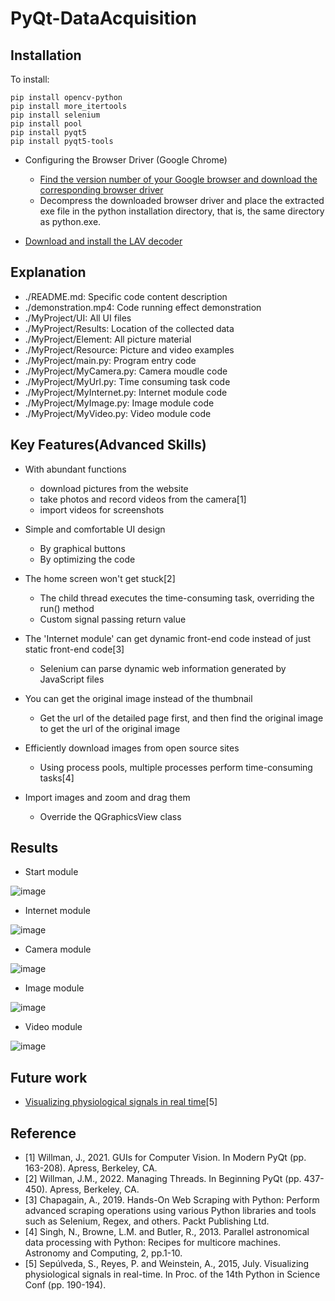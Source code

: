 # PyQt-DataAcquisition

## Installation

To install:
```
pip install opencv-python
pip install more_itertools
pip install selenium
pip install pool
pip install pyqt5
pip install pyqt5-tools
```
- Configuring the Browser Driver (Google Chrome)
  * [Find the version number of your Google browser and download the corresponding browser driver](https://registry.npmmirror.com/binary.html?path=chromedriver/)
  * Decompress the downloaded browser driver and place the extracted exe file in the python installation directory, that is, the same directory as python.exe.

- [Download and install the LAV decoder](https://files.1f0.de/lavf/LAVFilters-0.73.1.exe)

## Explanation

* ./README.md: Specific code content description
* ./demonstration.mp4: Code running effect demonstration
* ./MyProject/UI: All UI files
* ./MyProject/Results: Location of the collected data
* ./MyProject/Element: All picture material
* ./MyProject/Resource: Picture and video examples
* ./MyProject/main.py: Program entry code
* ./MyProject/MyCamera.py: Camera moudle code
* ./MyProject/MyUrl.py: Time consuming task code
* ./MyProject/MyInternet.py: Internet module code
* ./MyProject/MyImage.py: Image module code
* ./MyProject/MyVideo.py: Video module code

## Key Features(Advanced Skills)

- With abundant functions
  * download pictures from the website
  * take photos and record videos from the camera[1]
  * import videos for screenshots

- Simple and comfortable UI design
  * By graphical buttons
  * By optimizing the code

- The home screen won't get stuck[2]
  * The child thread executes the time-consuming task, overriding the run() method
  * Custom signal passing return value

- The 'Internet module' can get dynamic front-end code instead of just static front-end code[3]
  * Selenium can parse dynamic web information generated by JavaScript files

- You can get the original image instead of the thumbnail
  * Get the url of the detailed page first, and then find the original image to get the url of the original image

- Efficiently download images from open source sites
  * Using process pools, multiple processes perform time-consuming tasks[4]

- Import images and zoom and drag them
  * Override the QGraphicsView class

## Results

- Start module

![image](https://user-images.githubusercontent.com/95462696/205197228-9722631d-366f-4b12-9acc-7e4d45d13d0e.png)

- Internet module

![image](https://user-images.githubusercontent.com/95462696/204687389-bf540bab-17ec-4cc9-a577-12255594391f.png)

- Camera module

![image](https://user-images.githubusercontent.com/95462696/204687532-e9d008e0-8fbe-4e82-bb05-3ea5df88a699.png)

- Image module

![image](https://user-images.githubusercontent.com/95462696/205197379-ce46cc4a-819f-4a6f-b8a0-6e31fa8837e7.png)

- Video module

![image](https://user-images.githubusercontent.com/95462696/204687581-f5a86938-d68d-4bf5-bad1-b9acd6721ff9.png)

## Future work

- [Visualizing physiological signals in real time](https://pdfs.semanticscholar.org/3804/9f537131b67eea618ef0077051261695fd48.pdf)[5]

## Reference

- [1] Willman, J., 2021. GUIs for Computer Vision. In Modern PyQt (pp. 163-208). Apress, Berkeley, CA.
- [2] Willman, J.M., 2022. Managing Threads. In Beginning PyQt (pp. 437-450). Apress, Berkeley, CA.
- [3] Chapagain, A., 2019. Hands-On Web Scraping with Python: Perform advanced scraping operations using various Python libraries and tools such as Selenium, Regex, and others. Packt Publishing Ltd.
- [4] Singh, N., Browne, L.M. and Butler, R., 2013. Parallel astronomical data processing with Python: Recipes for multicore machines. Astronomy and Computing, 2, pp.1-10.
- [5] Sepúlveda, S., Reyes, P. and Weinstein, A., 2015, July. Visualizing physiological signals in real-time. In Proc. of the 14th Python in Science Conf (pp. 190-194).

